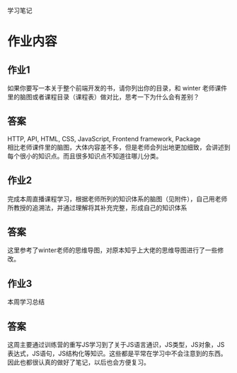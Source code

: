 学习笔记
# 作业内容
## 作业1
如果你要写一本关于整个前端开发的书，请你列出你的目录，和 winter 老师课件里的脑图或者课程目录（课程表）做对比，思考一下为什么会有差别？
## 答案
HTTP, API, HTML, CSS, JavaScript, Frontend framework, Package  
相比老师课件里的脑图，大体内容差不多，但是老师会列出地更加细致，会讲述到每个很小的知识点。而且很多知识点不知道往哪儿分类。
## 作业2
完成本周直播课程学习，根据老师所列的知识体系的脑图（见附件），自己用老师所教授的追溯法，并通过理解将其补充完整，形成自己的知识体系
## 答案
这里参考了winter老师的思维导图，对原本知乎上大佬的思维导图进行了一些修改。
## 作业3
本周学习总结
## 答案
这周主要通过训练营的重写JS学习到了关于JS语言通识，JS类型，JS对象，JS表达式，JS语句，JS结构化等知识。这些都是平常在学习中不会注意到的东西。因此也都很认真的做好了笔记，以后也会方便复习。
